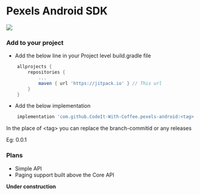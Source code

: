 # Pexels Android SDK
[![](https://jitpack.io/v/CodeIt-With-Coffee/pexels-android.svg)](https://jitpack.io/#CodeIt-With-Coffee/pexels-android)

### Add to your project
- Add the below line in your Project level build.gradle file
```gradle
	allprojects {
		repositories {
			...
			maven { url 'https://jitpack.io' } // This url
		}
	}
```

- Add the below implementation
```gradle
    implementation 'com.github.CodeIt-With-Coffee.pexels-android:<tag>'
```
In the place of &lt;tag&gt; you can replace the branch-commitid or any releases

Eg: 0.0.1

### Plans
- Simple API
- Paging support built above the Core API

**Under construction**